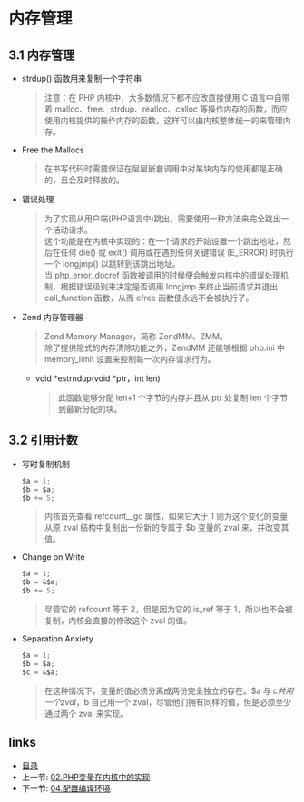 内存管理
===

3.1 内存管理
---

+ strdup() 函数用来复制一个字符串
  > 注意：在 PHP 内核中，大多数情况下都不应改直接使用 C 语言中自带着 malloc、free、strdup、realloc、calloc 等操作内存的函数，而应使用内核提供的操作内存的函数，这样可以由内核整体统一的来管理内存。

+ Free the Mallocs
  > 在书写代码时需要保证在层层嵌套调用中对某块内存的使用都是正确的，且会及时释放的。

+ 错误处理
  > 为了实现从用户端(PHP语言中)跳出，需要使用一种方法来完全跳出一个活动请求。  
  > 这个功能是在内核中实现的：在一个请求的开始设置一个跳出地址，然后在任何 die() 或 exit() 调用或在遇到任何关键错误 (E_ERROR) 时执行一个 longjmp() 以跳转到该跳出地址。  
  > 当 php_error_docref 函数被调用的时候便会触发内核中的错误处理机制，根据错误级别来决定是否调用 longjmp 来终止当前请求并退出 call_function 函数，从而 efree 函数便永远不会被执行了。  

+ Zend 内存管理器
  > Zend Memory Manager，简称 ZendMM、ZMM。  
  > 除了提供隐式的内存清除功能之外，ZendMM 还能够根据 php.ini 中 memory_limit 设置来控制每一次内存请求行为。

  + void *estrndup(void *ptr，int len)
    > 此函数能够分配 len+1 个字节的内存并且从 ptr 处复制 len 个字节到最新分配的块。

3.2 引用计数
---

+ 写时复制机制
  ```c
  $a = 1;
  $b = $a;
  $b += 5;
  ```
  > 内核首先查看 refcount__gc 属性，如果它大于 1 则为这个变化的变量从原 zval 结构中复制出一份新的专属于 $b 变量的 zval 来，并改变其值。

+ Change on Write
  ```c
  $a = 1;
  $b = &$a;
  $b += 5;
  ```
  > 尽管它的 refcount 等于 2，但是因为它的 is_ref 等于 1，所以也不会被复制，内核会直接的修改这个 zval 的值。

+ Separation Anxiety
  ```c
  $a = 1;
  $b = $a;
  $c = &$a;    
  ```
  > 在这种情况下，变量的值必须分离成两份完全独立的存在。$a 与 $c 共用一个 zval，$b 自己用一个 zval，尽管他们拥有同样的值，但是必须至少通过两个 zval 来实现。 

links
---

+ [目录](00.目录.md)
+ 上一节: [02.PHP变量在内核中的实现](02.PHP变量在内核中的实现.md)
+ 下一节: [04.配置编译环境](04.配置编译环境.md)
